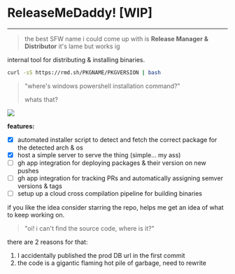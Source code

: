 # ReleaseMeDaddy! [WIP]
---

> the best SFW name i could come up with is **Release Manager & Distributor** it's lame but works ig

internal tool for distributing & installing binaries.

```bash
curl -sS https://rmd.sh/PKGNAME/PKGVERSION | bash
```

> "where's windows powershell installation command?"
>
> whats that?

![](https://api.simplefs.io/c3df3b13-6d04-4348-b26a-409e953c8e56)

**features:**
- [x] automated installer script to detect and fetch the correct package for the detected arch & os
- [x] host a simple server to serve the thing (simple... my ass)
- [ ] gh app integration for deploying packages & their version on new pushes
- [ ] gh app integration for tracking PRs and automatically assigning semver versions & tags
- [ ] setup up a cloud cross compilation pipeline for building binaries

if you like the idea consider starring the repo, helps me get an idea of what to keep working on.

> "oi! i can't find the source code, where is it?"

there are 2 reasons for that:
1. I accidentally published the prod DB url in the first commit
2. the code is a gigantic flaming hot pile of garbage, need to rewrite
